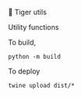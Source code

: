 🐯 Tiger utils

Utility functions

To build,

```
python -m build
```

To deploy
```
twine upload dist/*
```
